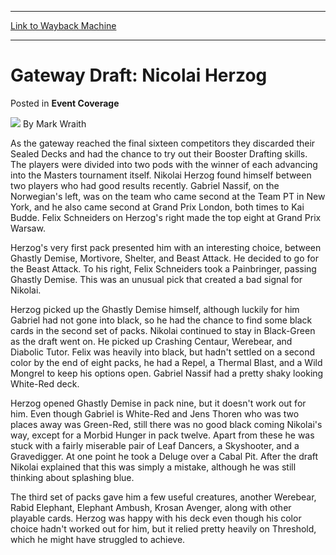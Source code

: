 
---
[Link to Wayback Machine](https://web.archive.org/web/20160331125449/http://magic.wizards.com/en/articles/archive/event-coverage/gateway-draft-nicolai-herzog-2000-01-01-0)

[_metadata_:author]:- "Mark Wraith"
[_metadata_:description]:- "As the gateway reached the final sixteen competitors they discarded their Sealed Decks and had the chance to try out their Booster Drafting skills. The players were divided into two pods with the winner of each advancing into the Masters tournament itself. Nikolai Herzog found himself between two players who had good results recently. Gabriel Nassif, on the Norwegian's left, was on the team who came second at the Team PT in New York, and he also came second at Grand Prix London, both times to Kai Budde."
[_metadata_:generator]:- "Drupal 7 (http://drupal.org)"
[_metadata_:node]:- "748546"
[_metadata_:publish_date]:- "2000-01-01"
[_metadata_:source]:- "div-main-content"
[_metadata_:title]:- "Gateway Draft: Nicolai Herzog"
[_metadata_:wayback_capture_timestamp]:- "2016-03-31 12:54:49"
[_metadata_:wayback_raw_url]:- "https://web.archive.org/web/20160331125449id_/http://magic.wizards.com/en/articles/archive/event-coverage/gateway-draft-nicolai-herzog-2000-01-01-0"
[_metadata_:wayback_url]:- "http://magic.wizards.com/en/articles/archive/event-coverage/gateway-draft-nicolai-herzog-2000-01-01-0"
---


Gateway Draft: Nicolai Herzog
=============================



 Posted in **Event Coverage**







![](https://media.magic.wizards.com/styles/auth_small/public/generic-avatar-150_92.png)
By Mark Wraith











As the gateway reached the final sixteen competitors they discarded their Sealed Decks and had the chance to try out their Booster Drafting skills. The players were divided into two pods with the winner of each advancing into the Masters tournament itself. Nikolai Herzog found himself between two players who had good results recently. Gabriel Nassif, on the Norwegian's left, was on the team who came second at the Team PT in New York, and he also came second at Grand Prix London, both times to Kai Budde. Felix Schneiders on Herzog's right made the top eight at Grand Prix Warsaw.


Herzog's very first pack presented him with an interesting choice, between Ghastly Demise, Mortivore, Shelter, and Beast Attack. He decided to go for the Beast Attack. To his right, Felix Schneiders took a Painbringer, passing Ghastly Demise. This was an unusual pick that created a bad signal for Nikolai.


Herzog picked up the Ghastly Demise himself, although luckily for him Gabriel had not gone into black, so he had the chance to find some black cards in the second set of packs. Nikolai continued to stay in Black-Green as the draft went on. He picked up Crashing Centaur, Werebear, and Diabolic Tutor. Felix was heavily into black, but hadn't settled on a second color by the end of eight packs, he had a Repel, a Thermal Blast, and a Wild Mongrel to keep his options open. Gabriel Nassif had a pretty shaky looking White-Red deck.


Herzog opened Ghastly Demise in pack nine, but it doesn't work out for him. Even though Gabriel is White-Red and Jens Thoren who was two places away was Green-Red, still there was no good black coming Nikolai's way, except for a Morbid Hunger in pack twelve. Apart from these he was stuck with a fairly miserable pair of Leaf Dancers, a Skyshooter, and a Gravedigger. At one point he took a Deluge over a Cabal Pit. After the draft Nikolai explained that this was simply a mistake, although he was still thinking about splashing blue.


The third set of packs gave him a few useful creatures, another Werebear, Rabid Elephant, Elephant Ambush, Krosan Avenger, along with other playable cards. Herzog was happy with his deck even though his color choice hadn't worked out for him, but it relied pretty heavily on Threshold, which he might have struggled to achieve.







